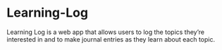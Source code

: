 # Learning-Log
Learning Log is a web app that allows users to log the topics they’re interested in and to make journal entries as they learn about each topic.
